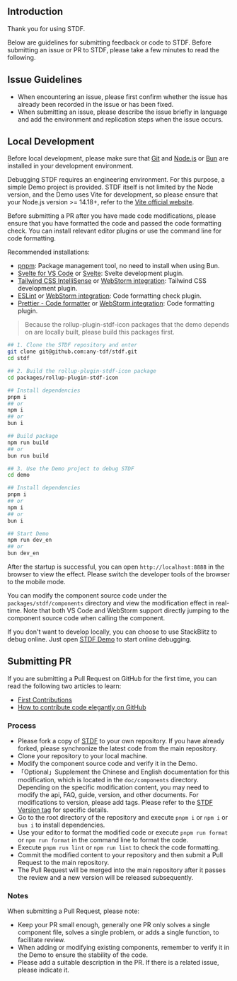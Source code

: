 ## Introduction

Thank you for using STDF.

Below are guidelines for submitting feedback or code to STDF. Before submitting an issue or PR to STDF, please take a few minutes to read the following.

## Issue Guidelines

- When encountering an issue, please first confirm whether the issue has already been recorded in the issue or has been fixed.
- When submitting an issue, please describe the issue briefly in language and add the environment and replication steps when the issue occurs.

## Local Development

Before local development, please make sure that [Git](https://git-scm.com) and [Node.js](https://nodejs.org/en) or [Bun](https://bun.sh) are installed in your development environment.

Debugging STDF requires an engineering environment. For this purpose, a simple Demo project is provided. STDF itself is not limited by the Node version, and the Demo uses Vite for development, so please ensure that your Node.js version >= 14.18+, refer to the [Vite official website](https://cn.vitejs.dev/guide/#scaffolding-your-first-vite-project).

Before submitting a PR after you have made code modifications, please ensure that you have formatted the code and passed the code formatting check. You can install relevant editor plugins or use the command line for code formatting.

Recommended installations:

- [pnpm](https://pnpm.io): Package management tool, no need to install when using Bun.
- [Svelte for VS Code](https://marketplace.visualstudio.com/items?itemName=svelte.svelte-vscode) or [Svelte](https://plugins.jetbrains.com/plugin/12375-svelte): Svelte development plugin.
- [Tailwind CSS IntelliSense](https://marketplace.visualstudio.com/items?itemName=bradlc.vscode-tailwindcss) or [WebStorm integration](https://www.jetbrains.com/help/webstorm/tailwind-css.html): Tailwind CSS development plugin.
- [ESLint](https://marketplace.visualstudio.com/items?itemName=dbaeumer.vscode-eslint) or [WebStorm integration](https://www.jetbrains.com/help/webstorm/eslint.html): Code formatting check plugin.
- [Prettier - Code formatter](https://marketplace.visualstudio.com/items?itemName=esbenp.prettier-vscode) or [WebStorm integration](https://www.jetbrains.com/help/webstorm/prettier.html): Code formatting plugin.

> Because the rollup-plugin-stdf-icon packages that the demo depends on are locally built, please build this packages first.

```bash
## 1. Clone the STDF repository and enter
git clone git@github.com:any-tdf/stdf.git
cd stdf

## 2. Build the rollup-plugin-stdf-icon package
cd packages/rollup-plugin-stdf-icon

## Install dependencies
pnpm i
## or
npm i
## or
bun i

## Build package
npm run build
## or
bun run build

## 3. Use the Demo project to debug STDF
cd demo

## Install dependencies
pnpm i
## or
npm i
## or
bun i

## Start Demo
npm run dev_en
## or
bun dev_en
```

After the startup is successful, you can open `http://localhost:8888` in the browser to view the effect. Please switch the developer tools of the browser to the mobile mode.

You can modify the component source code under the `packages/stdf/components` directory and view the modification effect in real-time. Note that both VS Code and WebStorm support directly jumping to the component source code when calling the component.

If you don't want to develop locally, you can choose to use StackBlitz to debug online. Just open [STDF Demo](https://stackblitz.com/github/any-tdf/demo-stdf?startScript=dev_en) to start online debugging.

## Submitting PR

If you are submitting a Pull Request on GitHub for the first time, you can read the following two articles to learn:

- [First Contributions](https://github.com/firstcontributions/first-contributions/blob/main/translations/README.zh-cn.md)
- [How to contribute code elegantly on GitHub](https://segmentfault.com/a/1190000000736629)

### Process

- Please fork a copy of [STDF](https://github.com/any-tdf/stdf) to your own repository. If you have already forked, please synchronize the latest code from the main repository.
- Clone your repository to your local machine.
- Modify the component source code and verify it in the Demo.
- 「Optional」Supplement the Chinese and English documentation for this modification, which is located in the `doc/components` directory. Depending on the specific modification content, you may need to modify the api, FAQ, guide, version, and other documents. For modifications to version, please add tags. Please refer to the [STDF Version tag](https://github.com/any-tdf/stdf/blob/main/doc/components/button/version.md?plain=1) for specific details.
- Go to the root directory of the repository and execute `pnpm i` or `npm i` or `bun i` to install dependencies.
- Use your editor to format the modified code or execute `pnpm run format` or `npm run format` in the command line to format the code.
- Execute `pnpm run lint` or `npm run lint` to check the code formatting.
- Commit the modified content to your repository and then submit a Pull Request to the main repository.
- The Pull Request will be merged into the main repository after it passes the review and a new version will be released subsequently.

### Notes

When submitting a Pull Request, please note:

- Keep your PR small enough, generally one PR only solves a single component file, solves a single problem, or adds a single function, to facilitate review.
- When adding or modifying existing components, remember to verify it in the Demo to ensure the stability of the code.
- Please add a suitable description in the PR. If there is a related issue, please indicate it.
